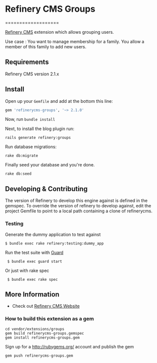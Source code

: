 # Refinery CMS Groups
===================

[Refinery CMS](http://refinerycms.com) extension which allows grouping users.

Use case : You want to manage membership for a family. You allow a member of this family to add new users.

## Requirements

Refinery CMS version 2.1.x

## Install

Open up your ``Gemfile`` and add at the bottom this line:

```ruby
gem 'refinerycms-groups', '~> 2.1.0'
```

Now, run ``bundle install``

Next, to install the blog plugin run:

    rails generate refinery:groups

Run database migrations:

    rake db:migrate

Finally seed your database and you're done.

    rake db:seed

## Developing & Contributing

The version of Refinery to develop this engine against is defined in the gemspec. To override the version of refinery to develop against, edit the project Gemfile to point to a local path containing a clone of refinerycms.

### Testing

Generate the dummy application to test against

    $ bundle exec rake refinery:testing:dummy_app

Run the test suite with [Guard](https://github.com/guard/guard)

     $ bundle exec guard start

Or just with rake spec

     $ bundle exec rake spec

## More Information

* Check out [Refinery CMS Website](http://refinerycms.com/)

### How to build this extension as a gem

    cd vendor/extensions/groups
    gem build refinerycms-groups.gemspec
    gem install refinerycms-groups.gem

Sign up for a http://rubygems.org/ account and publish the gem
    
    gem push refinerycms-groups.gem

